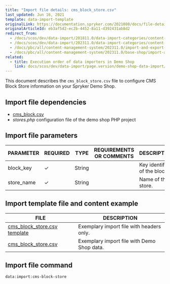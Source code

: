 ```yaml
---
title: "Import file details: cms_block_store.csv"
last_updated: Jun 16, 2021
template: data-import-template
originalLink: https://documentation.spryker.com/2021080/docs/file-details-cms-block-storecsv
originalArticleId: eb3af5d2-ec2b-4452-8a11-d392431ab8d2
redirect_from:
  - /docs/scos/dev/data-import/201811.0/data-import-categories/content-management/file-details-cms-block-store.csv.html
  - /docs/scos/dev/data-import/202311.0/data-import-categories/content-management/file-details-cms-block-store.csv.html
  - /docs/pbc/all/content-management-system/202311.0/import-and-export-data/file-details-cms-block-store.csv.html
  - /docs/pbc/all/content-management-system/202311.0/base-shop/import-and-export-data/file-details-cms-block-store.csv.html
related:
  - title: Execution order of data importers in Demo Shop
    link: docs/scos/dev/data-import/page.version/demo-shop-data-import/execution-order-of-data-importers-in-demo-shop.html
---
```


This document describes the `cms_block_store.csv` file to configure CMS Block Store information on your Spryker Demo Shop.


## Import file dependencies


* [cms_block.csv](/docs/pbc/all/content-management-system/{{page.version}}/base-shop/import-and-export-data/import-file-details-cms-block.csv.html)
* *stores.php* configuration file of the demo shop PHP project


## Import file parameters



| PARAMETER | REQUIRED | TYPE | REQUIREMENTS OR COMMENTS | DESCRIPTION |
| --- | --- | --- | --- | --- |
| block_key | &check; | String |  | Key identifier of the block.  |
| store_name | &check; | String |  | Name of the store. |




## Import template file and content example



| FILE | DESCRIPTION |
| --- | --- |
| [cms_block_store.csv template](https://spryker.s3.eu-central-1.amazonaws.com/docs/Developer+Guide/Back-End/Data+Manipulation/Data+Ingestion/Data+Import/Data+Import+Categories/Content+Management/Template+cms_block_store.csv) | Exemplary import file with headers only. |
| [cms_block_store.csv](https://spryker.s3.eu-central-1.amazonaws.com/docs/Developer+Guide/Back-End/Data+Manipulation/Data+Ingestion/Data+Import/Data+Import+Categories/Content+Management/cms_block_store.csv) | Exemplary import file with Demo Shop data. |


## Import file command

```bash
data:import:cms-block-store
```
